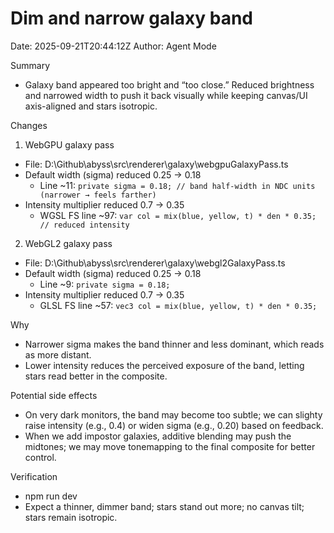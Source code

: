 # Dim and narrow galaxy band

Date: 2025-09-21T20:44:12Z
Author: Agent Mode

Summary
- Galaxy band appeared too bright and “too close.” Reduced brightness and narrowed width to push it back visually while keeping canvas/UI axis-aligned and stars isotropic.

Changes
1) WebGPU galaxy pass
- File: D:\Github\abyss\src\renderer\galaxy\webgpuGalaxyPass.ts
- Default width (sigma) reduced 0.25 → 0.18
  - Line ~11: `private sigma = 0.18; // band half-width in NDC units (narrower → feels farther)`
- Intensity multiplier reduced 0.7 → 0.35
  - WGSL FS line ~97: `var col = mix(blue, yellow, t) * den * 0.35; // reduced intensity`

2) WebGL2 galaxy pass
- File: D:\Github\abyss\src\renderer\galaxy\webgl2GalaxyPass.ts
- Default width (sigma) reduced 0.25 → 0.18
  - Line ~9: `private sigma = 0.18;`
- Intensity multiplier reduced 0.7 → 0.35
  - GLSL FS line ~57: `vec3 col = mix(blue, yellow, t) * den * 0.35;`

Why
- Narrower sigma makes the band thinner and less dominant, which reads as more distant.
- Lower intensity reduces the perceived exposure of the band, letting stars read better in the composite.

Potential side effects
- On very dark monitors, the band may become too subtle; we can slighty raise intensity (e.g., 0.4) or widen sigma (e.g., 0.20) based on feedback.
- When we add impostor galaxies, additive blending may push the midtones; we may move tonemapping to the final composite for better control.

Verification
- npm run dev
- Expect a thinner, dimmer band; stars stand out more; no canvas tilt; stars remain isotropic.
